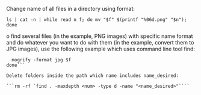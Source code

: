 Change name of all files in a directory using format:

```ls | cat -n | while read n f; do mv "$f" $(printf "%06d.png" "$n"); done```

o find several files (in the example, PNG images) with specific name format and do whatever you want to do with them (in the example, convert them to JPG images), use the following example which uses command line tool find:

```find . -type f -name "*.png" -not -name "*heatmaps.png" -print | while read f; do
  mogrify -format jpg $f
done```

Delete folders inside the path which name includes name_desired:

```rm -rf `find . -maxdepth <num> -type d -name "<name_desired>"````

